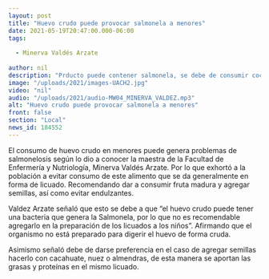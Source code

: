 ```yaml
---
layout: post
title: "Huevo crudo puede provocar salmonela a menores"
date: 2021-05-19T20:47:00.000-06:00
tags:
  
  - Minerva Valdés Arzate
  
author: nil
description: "Prducto puede contener salmonela, se debe de consumir cocinado."
image: "/uploads/2021/images-UACH2.jpg"
video: "nil"
audio: "/uploads/2021/audio-MW04_MINERVA_VALDEZ.mp3"
alt: "Huevo crudo puede provocar salmonela a menores"
front: false
section: "Local"
news_id: 184552
---
```


El consumo de huevo crudo en menores puede genera problemas de salmonelosis según lo dio a conocer la maestra de la Facultad de Enfermería y Nutriología, Minerva Valdés Arzate. Por lo que exhortó a la población a evitar consumo de este alimento que se da generalmente en forma de licuado. Recomendando dar a consumir fruta madura y agregar semillas, así como evitar endulzantes.

Valdez Arzate señaló que esto se debe a que “el huevo crudo puede tener una bacteria que genera la Salmonela, por lo que no es recomendable agregarlo en la preparación de los licuados a los niños”. Afirmando que el organismo no está preparado para digerir el huevo de forma cruda.

Asimismo señaló debe de darse preferencia en el caso de agregar semillas hacerlo con cacahuate, nuez o almendras, de esta manera se aportan las grasas y proteínas en el mismo licuado. 
